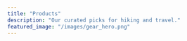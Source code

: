 ```yaml
---
title: "Products"
description: "Our curated picks for hiking and travel."
featured_image: "/images/gear_hero.png"
---
```

